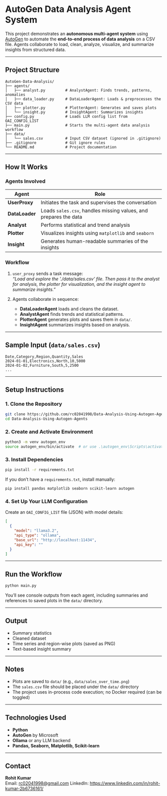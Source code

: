 
# AutoGen Data Analysis Agent System

This project demonstrates an **autonomous multi-agent system** using [AutoGen](https://github.com/microsoft/autogen) to automate the **end-to-end process of data analysis** on a CSV file. Agents collaborate to load, clean, analyze, visualize, and summarize insights from structured data.

---

## Project Structure

```
AutoGen-Data-Analysis/
├── agents/
│   ├── analyst.py         # AnalystAgent: Finds trends, patterns, anomalies
│   ├── data_loader.py     # DataLoaderAgent: Loads & preprocesses the CSV data
│   ├── plotter.py         # PlotterAgent: Generates and saves plots
│   └── insight.py         # InsightAgent: Summarizes insights
├── config.py              # Loads LLM config list from OAI_CONFIG_LIST
├── main.py                # Starts the multi-agent data analysis workflow
├── data/
│   └── sales.csv          # Input CSV dataset (ignored in .gitignore)
├── .gitignore             # Git ignore rules
└── README.md              # Project documentation
```

---

##  How It Works

###  Agents Involved

| Agent         | Role                                                                 |
|---------------|----------------------------------------------------------------------|
| **UserProxy** | Initiates the task and supervises the conversation                  |
| **DataLoader**| Loads `sales.csv`, handles missing values, and prepares the data     |
| **Analyst**   | Performs statistical and trend analysis                              |
| **Plotter**   | Visualizes insights using `matplotlib` and `seaborn`                |
| **Insight**   | Generates human-readable summaries of the insights                   |

###  Workflow

1. `user_proxy` sends a task message:  
   _“Load and explore the './data/sales.csv' file. Then pass it to the analyst for analysis, the plotter for visualization, and the insight agent to summarize insights.”_

2. Agents collaborate in sequence:
   - **DataLoaderAgent** loads and cleans the dataset.
   - **AnalystAgent** finds trends and statistical patterns.
   - **PlotterAgent** generates plots and saves them in `data/`.
   - **InsightAgent** summarizes insights based on analysis.

---

##  Sample Input (`data/sales.csv`)

```csv
Date,Category,Region,Quantity,Sales
2024-01-01,Electronics,North,10,5000
2024-01-02,Furniture,South,5,2500
...
```

---

##  Setup Instructions

### 1. Clone the Repository

```bash
git clone https://github.com/rc02041998/Data-Analysis-Using-Autogen-Agents.git
cd Data-Analysis-Using-Autogen-Agents
```

### 2. Create and Activate Environment

```bash
python3 -m venv autogen_env
source autogen_env/bin/activate  # or use .\autogen_env\Scripts\activate on Windows
```

### 3. Install Dependencies

```bash
pip install -r requirements.txt
```

If you don’t have a `requirements.txt`, install manually:

```bash
pip install pandas matplotlib seaborn scikit-learn autogen
```

### 4. Set Up Your LLM Configuration

Create an `OAI_CONFIG_LIST` file (JSON) with model details:

```json
[
  {
    "model": "llama3.2",
    "api_type": "ollama",
    "base_url": "http://localhost:11434",
    "api_key": ""
  }
]
```

---

##  Run the Workflow

```bash
python main.py
```

You’ll see console outputs from each agent, including summaries and references to saved plots in the `data/` directory.

---

##  Output

- Summary statistics
- Cleaned dataset
- Time series and region-wise plots (saved as PNG)
- Text-based insight summary

---

##  Notes

- Plots are saved to `data/` (e.g., `data/sales_over_time.png`)
- The `sales.csv` file should be placed under the `data/` directory
- The project uses in-process code execution; no Docker required (can be toggled)

---

## Technologies Used

- **Python** 
- **AutoGen** by Microsoft
- **Ollama** or any LLM backend
- **Pandas, Seaborn, Matplotlib, Scikit-learn**

---

##  Contact

**Rohit Kumar**  
Email: rc02041998@gmail.com 
LinkedIn: https://www.linkedin.com/in/rohit-kumar-2b6736161/
